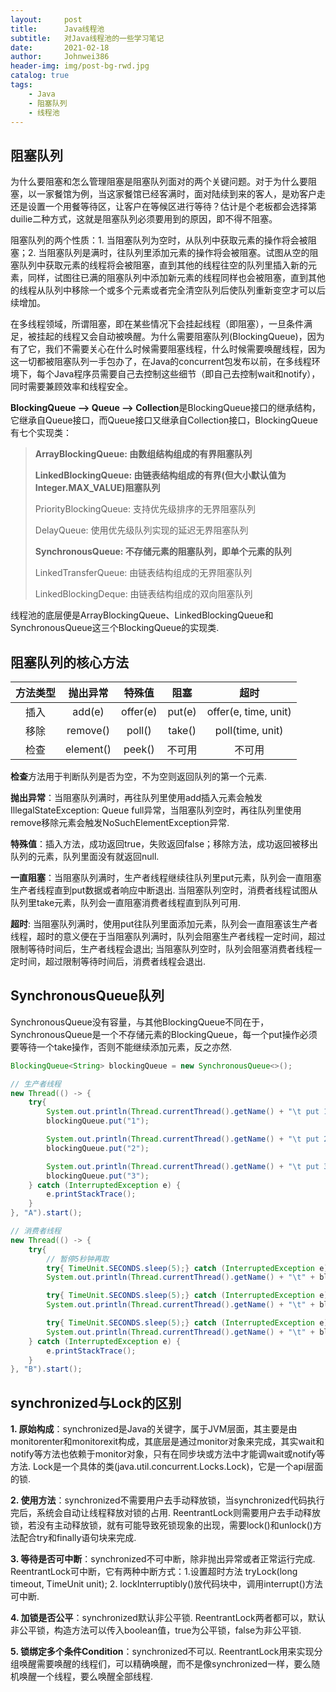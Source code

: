 ```yaml
---
layout:     post
title:      Java线程池
subtitle:   对Java线程池的一些学习笔记
date:       2021-02-18
author:     Johnwei386
header-img: img/post-bg-rwd.jpg
catalog: true
tags:
    - Java
    - 阻塞队列
    - 线程池
---
```


## 阻塞队列
为什么要阻塞和怎么管理阻塞是阻塞队列面对的两个关键问题。对于为什么要阻塞，以一家餐馆为例，当这家餐馆已经客满时，面对陆续到来的客人，是劝客户走还是设置一个用餐等待区，让客户在等候区进行等待？估计是个老板都会选择第duilie二种方式，这就是阻塞队列必须要用到的原因，即不得不阻塞。

阻塞队列的两个性质：1. 当阻塞队列为空时，从队列中获取元素的操作将会被阻塞；2. 当阻塞队列是满时，往队列里添加元素的操作将会被阻塞。试图从空的阻塞队列中获取元素的线程将会被阻塞，直到其他的线程往空的队列里插入新的元素，同样，试图往已满的阻塞队列中添加新元素的线程同样也会被阻塞，直到其他的线程从队列中移除一个或多个元素或者完全清空队列后使队列重新变空才可以后续增加。

在多线程领域，所谓阻塞，即在某些情况下会挂起线程（即阻塞），一旦条件满足，被挂起的线程又会自动被唤醒。为什么需要阻塞队列(BlockingQueue)，因为有了它，我们不需要关心在什么时候需要阻塞线程，什么时候需要唤醒线程，因为这一切都被阻塞队列一手包办了，在Java的concurrent包发布以前，在多线程环境下，每个Java程序员需要自己去控制这些细节（即自己去控制wait和notify），同时需要兼顾效率和线程安全。

**BlockingQueue --> Queue --> Collection**是BlockingQueue接口的继承结构，它继承自Queue接口，而Queue接口又继承自Collection接口，BlockingQueue有七个实现类：
> **ArrayBlockingQueue: 由数组结构组成的有界阻塞队列**
>
> **LinkedBlockingQueue: 由链表结构组成的有界(但大小默认值为Integer.MAX_VALUE)阻塞队列**
>
> PriorityBlockingQueue: 支持优先级排序的无界阻塞队列
>
> DelayQueue:  使用优先级队列实现的延迟无界阻塞队列
>
> **SynchronousQueue: 不存储元素的阻塞队列，即单个元素的队列**
>
> LinkedTransferQueue: 由链表结构组成的无界阻塞队列
>
> LinkedBlockingDeque: 由链表结构组成的双向阻塞队列

线程池的底层便是ArrayBlockingQueue、LinkedBlockingQueue和SynchronousQueue这三个BlockingQueue的实现类.

## 阻塞队列的核心方法

| 方法类型 | 抛出异常  |  特殊值  |  阻塞  |         超时         |
| :------: | :-------: | :------: | :----: | :------------------: |
|   插入   |  add(e)   | offer(e) | put(e) | offer(e, time, unit) |
|   移除   | remove()  |  poll()  | take() |   poll(time, unit)   |
|   检查   | element() |  peek()  | 不可用 |        不可用        |

**检查**方法用于判断队列是否为空，不为空则返回队列的第一个元素.

**抛出异常**：当阻塞队列满时，再往队列里使用add插入元素会触发IllegalStateException: Queue full异常，当阻塞队列空时，再往队列里使用remove移除元素会触发NoSuchElementException异常.

**特殊值**：插入方法，成功返回true，失败返回false；移除方法，成功返回被移出队列的元素，队列里面没有就返回null.

**一直阻塞**：当阻塞队列满时，生产者线程继续往队列里put元素，队列会一直阻塞生产者线程直到put数据或者响应中断退出. 当阻塞队列空时，消费者线程试图从队列里take元素，队列会一直阻塞消费者线程直到队列可用.

**超时**: 当阻塞队列满时，使用put往队列里面添加元素，队列会一直阻塞该生产者线程，超时的意义便在于当阻塞队列满时，队列会阻塞生产者线程一定时间，超过限制等待时间后，生产者线程会退出; 当阻塞队列空时，队列会阻塞消费者线程一定时间，超过限制等待时间后，消费者线程会退出.

## SynchronousQueue队列

SynchronousQueue没有容量，与其他BlockingQueue不同在于，SynchronousQueue是一个不存储元素的BlockingQueue，每一个put操作必须要等待一个take操作，否则不能继续添加元素，反之亦然.

```java
BlockingQueue<String> blockingQueue = new SynchronousQueue<>();

// 生产者线程
new Thread(() -> {
	try{
		System.out.println(Thread.currentThread().getName() + "\t put 1");
		blockingQueue.put("1");

		System.out.println(Thread.currentThread().getName() + "\t put 2");
		blockingQueue.put("2");

		System.out.println(Thread.currentThread().getName() + "\t put 3");
		blockingQueue.put("3");
	} catch (InterruptedException e) {
		e.printStackTrace();
	}
}, "A").start();

// 消费者线程
new Thread(() -> {
	try{
		// 暂停5秒钟再取
		try{ TimeUnit.SECONDS.sleep(5);} catch (InterruptedException e) {e.printStackTrace();}
		System.out.println(Thread.currentThread().getName() + "\t" + blockingQueue.take());

		try{ TimeUnit.SECONDS.sleep(5);} catch (InterruptedException e) {e.printStackTrace();}
		System.out.println(Thread.currentThread().getName() + "\t" + blockingQueue.take());

		try{ TimeUnit.SECONDS.sleep(5);} catch (InterruptedException e) {e.printStackTrace();}
		System.out.println(Thread.currentThread().getName() + "\t" + blockingQueue.take());
	} catch (InterruptedException e) {
		e.printStackTrace();
	}
}, "B").start();
```

## synchronized与Lock的区别

**1. 原始构成**：synchronized是Java的关键字，属于JVM层面，其主要是由monitorenter和monitorexit构成，其底层是通过monitor对象来完成，其实wait和notify等方法也依赖于monitor对象，只有在同步块或方法中才能调wait或notify等方法. Lock是一个具体的类(java.util.concurrent.Locks.Lock)，它是一个api层面的锁.

**2. 使用方法**：synchronized不需要用户去手动释放锁，当synchronized代码执行完后，系统会自动让线程释放对锁的占用. ReentrantLock则需要用户去手动释放锁，若没有主动释放锁，就有可能导致死锁现象的出现，需要lock()和unlock()方法配合try和finally语句块来完成.

**3. 等待是否可中断**：synchronized不可中断，除非抛出异常或者正常运行完成. ReentrantLock可中断，它有两种中断方式：1.设置超时方法 tryLock(long timeout, TimeUnit unit); 2. lockInterruptibly()放代码块中，调用interrupt()方法可中断.

**4. 加锁是否公平**：synchronized默认非公平锁. ReentrantLock两者都可以，默认非公平锁，构造方法可以传入boolean值，true为公平锁，false为非公平锁.

**5. 锁绑定多个条件Condition**：synchronized不可以. ReentrantLock用来实现分组唤醒需要唤醒的线程们，可以精确唤醒，而不是像synchronized一样，要么随机唤醒一个线程，要么唤醒全部线程.

